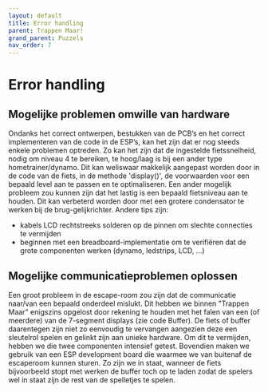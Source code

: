 ```yaml
---
layout: default
title: Error handling
parent: Trappen Maar!
grand_parent: Puzzels
nav_order: 7
---
```

# Error handling

## Mogelijke problemen omwille van hardware

Ondanks het correct ontwerpen, bestukken van de PCB’s en het correct implementeren van de code in de
ESP’s, kan het zijn dat er nog steeds enkele problemen optreden.
Zo kan het zijn dat de ingestelde fietssnelheid, nodig om niveau 4 te bereiken, te hoog/laag is bij een ander type hometrainer/dynamo.
Dit kan weliswaar makkelijk aangepast worden door in de code van de fiets, in de methode 'display()', de
voorwaarden voor een bepaald level aan te passen en te optimaliseren.
Een ander mogelijk probleem zou kunnen zijn dat het lastig is een bepaald fietsniveau aan te houden. Dit
kan verbeterd worden door met een grotere condensator te werken bij de brug-gelijkrichter.
Andere tips zijn:
* kabels LCD rechtstreeks solderen op de pinnen om slechte connecties te vermijden
* beginnen met een breadboard-implementatie om te verifiëren dat de grote componenten werken (dynamo, ledstrips, LCD, ...)

## Mogelijke communicatieproblemen oplossen

Een groot probleem in de escape-room zou zijn dat de communicatie naar/van een bepaald onderdeel mislukt. Dit hebben we binnen "Trappen Maar" enigszins opgelost door rekening te houden met het falen van een (of meerdere) van de 7-segment displays (zie code Buffer). De fiets of buffer daarentegen zijn niet zo eenvoudig te vervangen aangezien deze een sleutelrol spelen en gelinkt zijn aan unieke hardware. Om dit te vermijden, hebben we die twee componenten intensief getest. Bovendien maken we gebruik van een ESP development board die waarmee we van buitenaf de escaperoom kunnen sturen. Zo zijn we in staat, wanneer de fiets bijvoorbeeld stopt met werken de buffer toch op te laden zodat de spelers wel in staat zijn de rest van de spelletjes te spelen. 